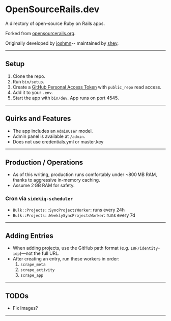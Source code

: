 # OpenSourceRails.dev

A directory of open-source Ruby on Rails apps.

Forked from [opensourcerails.org](https://github.com/opensourcerails-org/site).

Originally developed by [joshmn](/joshmn)-- maintained by [shey](/shey).

---

## Setup

1. Clone the repo.
2. Run `bin/setup`.
3. Create a [GitHub Personal Access Token](https://github.com/settings/tokens) with `public_repo` read access.
4. Add it to your `.env`.
5. Start the app with `bin/dev`. App runs on port 4545.

---

## Quirks and Features

- The app includes an `AdminUser` model.
- Admin panel is available at `/admin`.
- Does not use credentials.yml or master.key

---

## Production / Operations

- As of this writing, production runs comfortably under ~800 MB RAM, thanks to aggressive in-memory caching.
- Assume 2 GB RAM for safety.

### Cron via `sidekiq-scheduler`

- `Bulk::Projects::SyncProjectsWorker`: runs every 24h
- `Bulk::Projects::WeeklySyncProjectsWorker`: runs every 7d

---

## Adding Entries

- When adding projects, use the GitHub path format (e.g. `18F/identity-idp`)—not the full URL.
- After creating an entry, run these workers in order:
  1. `scrape_meta`
  2. `scrape_activity`
  3. `scrape_app`

---

## TODOs

- Fix Images?

---
